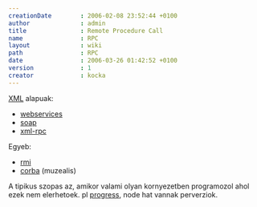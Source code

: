 ```yaml
---
creationDate        : 2006-02-08 23:52:44 +0100 
author              : admin 
title               : Remote Procedure Call 
name                : RPC 
layout              : wiki 
path                : RPC 
date                : 2006-03-26 01:42:52 +0100 
version             : 1 
creator             : kocka 
---
```

[XML](XML.html) alapuak:

*   [webservices](WebServices.html)
*   [soap](SOAP.html)
*   [xml-rpc](xml-rpc.html)

Egyeb:

*   [rmi](RMI.html)
*   [corba](CORBA.html) (muzealis)

A tipikus szopas az, amikor valami olyan kornyezetben programozol ahol ezek nem elerhetoek. pl [progress](Progress.html), node hat vannak perverziok.
